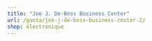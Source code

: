 ```yaml
---
title: "Joe J. De Boss Business Center"
url: /ganta/joe-j-de-boss-business-center-2/
shop: électronique
---
```


